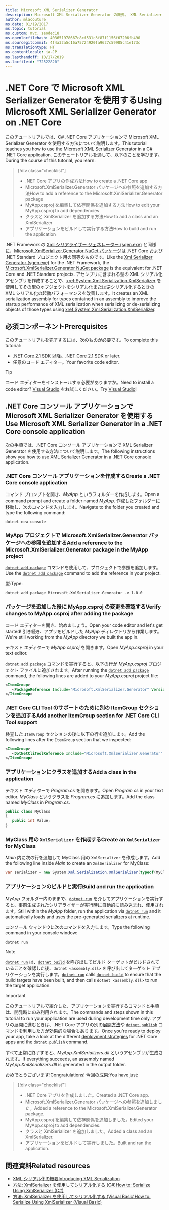 ```yaml
---
title: Microsoft XML Serializer Generator
description: Microsoft XML Serializer Generator の概要。 XML Serializer Generator を使用して、プロジェクトに格納される型のために XML シリアル化アセンブリを生成します。
author: mlacouture
ms.date: 01/19/2017
ms.topic: tutorial
ms.custom: mvc, seodec18
ms.openlocfilehash: 403651978667c8cf531c3f87f1156f67206fb490
ms.sourcegitcommit: 4f4a32a5c16a75724920fa9627c59985c41e173c
ms.translationtype: HT
ms.contentlocale: ja-JP
ms.lasthandoff: 10/17/2019
ms.locfileid: "72522820"
---
```

# <a name="using-microsoft-xml-serializer-generator-on-net-core"></a><span data-ttu-id="e3257-104">.NET Core で Microsoft XML Serializer Generator を使用する</span><span class="sxs-lookup"><span data-stu-id="e3257-104">Using Microsoft XML Serializer Generator on .NET Core</span></span>

<span data-ttu-id="e3257-105">このチュートリアルでは、C# .NET Core アプリケーションで Microsoft XML Serializer Generator を使用する方法について説明します。</span><span class="sxs-lookup"><span data-stu-id="e3257-105">This tutorial teaches you how to use the Microsoft XML Serializer Generator in a C# .NET Core application.</span></span> <span data-ttu-id="e3257-106">このチュートリアルを通して、以下のことを学びます。</span><span class="sxs-lookup"><span data-stu-id="e3257-106">During the course of this tutorial, you learn:</span></span>

> [!div class="checklist"]
>
> - <span data-ttu-id="e3257-107">.NET Core アプリの作成方法</span><span class="sxs-lookup"><span data-stu-id="e3257-107">How to create a .NET Core app</span></span>
> - <span data-ttu-id="e3257-108">Microsoft.XmlSerializer.Generator パッケージへの参照を追加する方法</span><span class="sxs-lookup"><span data-stu-id="e3257-108">How to add a reference to the Microsoft.XmlSerializer.Generator package</span></span>
> - <span data-ttu-id="e3257-109">MyApp.csproj を編集して依存関係を追加する方法</span><span class="sxs-lookup"><span data-stu-id="e3257-109">How to edit your MyApp.csproj to add dependencies</span></span>
> - <span data-ttu-id="e3257-110">クラスと XmlSerializer を追加する方法</span><span class="sxs-lookup"><span data-stu-id="e3257-110">How to add a class and an XmlSerializer</span></span>
> - <span data-ttu-id="e3257-111">アプリケーションをビルドして実行する方法</span><span class="sxs-lookup"><span data-stu-id="e3257-111">How to build and run the application</span></span>

<span data-ttu-id="e3257-112">.NET Framework の [Xml シリアライザー ジェネレーター (sgen.exe)](../../standard/serialization/xml-serializer-generator-tool-sgen-exe.md) と同様に、[Microsoft.XmlSerializer.Generator NuGet パッケージ](https://www.nuget.org/packages/Microsoft.XmlSerializer.Generator)は .NET Core および .NET Standard プロジェクト用の同等のものです。</span><span class="sxs-lookup"><span data-stu-id="e3257-112">Like the [Xml Serializer Generator (sgen.exe)](../../standard/serialization/xml-serializer-generator-tool-sgen-exe.md) for the .NET Framework, the [Microsoft.XmlSerializer.Generator NuGet package](https://www.nuget.org/packages/Microsoft.XmlSerializer.Generator) is the equivalent for .NET Core and .NET Standard projects.</span></span> <span data-ttu-id="e3257-113">アセンブリに含まれる型の XML シリアル化アセンブリを作成することで、<xref:System.Xml.Serialization.XmlSerializer> を使用してその型のオブジェクトをシリアル化または逆シリアル化するときの XML シリアル化の起動パフォーマンスを改善します。</span><span class="sxs-lookup"><span data-stu-id="e3257-113">It creates an XML serialization assembly for types contained in an assembly to improve the startup performance of XML serialization when serializing or de-serializing objects of those types using <xref:System.Xml.Serialization.XmlSerializer>.</span></span>

## <a name="prerequisites"></a><span data-ttu-id="e3257-114">必須コンポーネント</span><span class="sxs-lookup"><span data-stu-id="e3257-114">Prerequisites</span></span>

<span data-ttu-id="e3257-115">このチュートリアルを完了するには、次のものが必要です。</span><span class="sxs-lookup"><span data-stu-id="e3257-115">To complete this tutorial:</span></span>

- <span data-ttu-id="e3257-116">[.NET Core 2.1 SDK](https://dotnet.microsoft.com/download) 以降。</span><span class="sxs-lookup"><span data-stu-id="e3257-116">[.NET Core 2.1 SDK](https://dotnet.microsoft.com/download) or later.</span></span>
- <span data-ttu-id="e3257-117">任意のコード エディター。</span><span class="sxs-lookup"><span data-stu-id="e3257-117">Your favorite code editor.</span></span>

> [!TIP]
> <span data-ttu-id="e3257-118">コード エディターをインストールする必要がありますか。</span><span class="sxs-lookup"><span data-stu-id="e3257-118">Need to install a code editor?</span></span> <span data-ttu-id="e3257-119">[Visual Studio](https://aka.ms/vsdownload?utm_source=mscom&utm_campaign=msdocs) をお試しください。</span><span class="sxs-lookup"><span data-stu-id="e3257-119">Try [Visual Studio](https://aka.ms/vsdownload?utm_source=mscom&utm_campaign=msdocs)!</span></span>

## <a name="use-microsoft-xml-serializer-generator-in-a-net-core-console-application"></a><span data-ttu-id="e3257-120">.NET Core コンソール アプリケーションで Microsoft XML Serializer Generator を使用する</span><span class="sxs-lookup"><span data-stu-id="e3257-120">Use Microsoft XML Serializer Generator in a .NET Core console application</span></span>

<span data-ttu-id="e3257-121">次の手順では、.NET Core コンソール アプリケーションで XML Serializer Generator を使用する方法について説明します。</span><span class="sxs-lookup"><span data-stu-id="e3257-121">The following instructions show you how to use XML Serializer Generator in a .NET Core console application.</span></span>

### <a name="create-a-net-core-console-application"></a><span data-ttu-id="e3257-122">.NET Core コンソール アプリケーションを作成する</span><span class="sxs-lookup"><span data-stu-id="e3257-122">Create a .NET Core console application</span></span>

<span data-ttu-id="e3257-123">コマンド プロンプトを開き、*MyApp* というフォルダーを作成します。</span><span class="sxs-lookup"><span data-stu-id="e3257-123">Open a command prompt and create a folder named *MyApp*.</span></span> <span data-ttu-id="e3257-124">作成したフォルダーに移動し、次のコマンドを入力します。</span><span class="sxs-lookup"><span data-stu-id="e3257-124">Navigate to the folder you created and type the following command:</span></span>

```dotnetcli
dotnet new console
```

### <a name="add-a-reference-to-the-microsoftxmlserializergenerator-package-in-the-myapp-project"></a><span data-ttu-id="e3257-125">MyApp プロジェクトで Microsoft.XmlSerializer.Generator パッケージへの参照を追加する</span><span class="sxs-lookup"><span data-stu-id="e3257-125">Add a reference to the Microsoft.XmlSerializer.Generator package in the MyApp project</span></span>

<span data-ttu-id="e3257-126">[`dotnet add package`](../tools//dotnet-add-package.md) コマンドを使用して、プロジェクトで参照を追加します。</span><span class="sxs-lookup"><span data-stu-id="e3257-126">Use the [`dotnet add package`](../tools//dotnet-add-package.md) command to add the reference in your project.</span></span>

<span data-ttu-id="e3257-127">型:</span><span class="sxs-lookup"><span data-stu-id="e3257-127">Type:</span></span>

```dotnetcli
dotnet add package Microsoft.XmlSerializer.Generator -v 1.0.0
```

### <a name="verify-changes-to-myappcsproj-after-adding-the-package"></a><span data-ttu-id="e3257-128">パッケージを追加した後に MyApp.csproj の変更を確認する</span><span class="sxs-lookup"><span data-stu-id="e3257-128">Verify changes to MyApp.csproj after adding the package</span></span>

<span data-ttu-id="e3257-129">コード エディターを開き、始めましょう。</span><span class="sxs-lookup"><span data-stu-id="e3257-129">Open your code editor and let's get started!</span></span> <span data-ttu-id="e3257-130">引き続き、アプリをビルドした *MyApp* ディレクトリから作業します。</span><span class="sxs-lookup"><span data-stu-id="e3257-130">We're still working from the *MyApp* directory we built the app in.</span></span>

<span data-ttu-id="e3257-131">テキスト エディターで *MyApp.csproj* を開きます。</span><span class="sxs-lookup"><span data-stu-id="e3257-131">Open *MyApp.csproj* in your text editor.</span></span>

<span data-ttu-id="e3257-132">[`dotnet add package`](../tools//dotnet-add-package.md) コマンドを実行すると、以下の行が *MyApp.csproj* プロジェクト ファイルに追加されます。</span><span class="sxs-lookup"><span data-stu-id="e3257-132">After running the [`dotnet add package`](../tools//dotnet-add-package.md) command, the following lines are added to your *MyApp.csproj* project file:</span></span>

 ```xml
 <ItemGroup>
    <PackageReference Include="Microsoft.XmlSerializer.Generator" Version="1.0.0" />
 </ItemGroup>
 ```

### <a name="add-another-itemgroup-section-for-net-core-cli-tool-support"></a><span data-ttu-id="e3257-133">.NET Core CLI Tool のサポートのために別の ItemGroup セクションを追加する</span><span class="sxs-lookup"><span data-stu-id="e3257-133">Add another ItemGroup section for .NET Core CLI Tool support</span></span>

<span data-ttu-id="e3257-134">検査した `ItemGroup` セクションの後に以下の行を追加します。</span><span class="sxs-lookup"><span data-stu-id="e3257-134">Add the following lines after the `ItemGroup` section that we inspected:</span></span>

 ```xml
 <ItemGroup>
    <DotNetCliToolReference Include="Microsoft.XmlSerializer.Generator" Version="1.0.0" />
 </ItemGroup>
 ```

### <a name="add-a-class-in-the-application"></a><span data-ttu-id="e3257-135">アプリケーションにクラスを追加する</span><span class="sxs-lookup"><span data-stu-id="e3257-135">Add a class in the application</span></span>

<span data-ttu-id="e3257-136">テキスト エディターで *Program.cs* を開きます。</span><span class="sxs-lookup"><span data-stu-id="e3257-136">Open *Program.cs* in your text editor.</span></span> <span data-ttu-id="e3257-137">*MyClass* というクラスを *Program.cs* に追加します。</span><span class="sxs-lookup"><span data-stu-id="e3257-137">Add the class named *MyClass* in *Program.cs*.</span></span>

```csharp
public class MyClass
{
   public int Value;
}
```

### <a name="create-an-xmlserializer-for-myclass"></a><span data-ttu-id="e3257-138">MyClass 用の `XmlSerializer` を作成する</span><span class="sxs-lookup"><span data-stu-id="e3257-138">Create an `XmlSerializer` for MyClass</span></span>

<span data-ttu-id="e3257-139">*Main* 内に次の行を追加して MyClass 用の `XmlSerializer` を作成します。</span><span class="sxs-lookup"><span data-stu-id="e3257-139">Add the following line inside *Main* to create an `XmlSerializer` for MyClass:</span></span>

```csharp
var serializer = new System.Xml.Serialization.XmlSerializer(typeof(MyClass));
```

### <a name="build-and-run-the-application"></a><span data-ttu-id="e3257-140">アプリケーションのビルドと実行</span><span class="sxs-lookup"><span data-stu-id="e3257-140">Build and run the application</span></span>

<span data-ttu-id="e3257-141">*MyApp* フォルダー内のままで、[`dotnet run`](../tools/dotnet-run.md) を介してアプリケーションを実行すると、事前生成されたシリアライザーが実行時に自動的に読み込まれ、使用されます。</span><span class="sxs-lookup"><span data-stu-id="e3257-141">Still within the *MyApp* folder, run the application via [`dotnet run`](../tools/dotnet-run.md) and it automatically loads and uses the pre-generated serializers at runtime.</span></span>

<span data-ttu-id="e3257-142">コンソール ウィンドウに次のコマンドを入力します。</span><span class="sxs-lookup"><span data-stu-id="e3257-142">Type the following command in your console window:</span></span>

```dotnetcli
dotnet run
```

> [!NOTE]
> <span data-ttu-id="e3257-143">[`dotnet run`](../tools/dotnet-run.md) は、[`dotnet build`](../tools/dotnet-build.md) を呼び出してビルド ターゲットがビルドされていることを確認した後、`dotnet <assembly.dll>` を呼び出してターゲット アプリケーションを実行します。</span><span class="sxs-lookup"><span data-stu-id="e3257-143">[`dotnet run`](../tools/dotnet-run.md) calls [`dotnet build`](../tools/dotnet-build.md) to ensure that the build targets have been built, and then calls `dotnet <assembly.dll>` to run the target application.</span></span>

> [!IMPORTANT]
> <span data-ttu-id="e3257-144">このチュートリアルで紹介した、アプリケーションを実行するコマンドと手順は、開発時にのみ利用されます。</span><span class="sxs-lookup"><span data-stu-id="e3257-144">The commands and steps shown in this tutorial to run your application are used during development time only.</span></span> <span data-ttu-id="e3257-145">アプリの展開に進むときは、.NET Core アプリの別の[展開方法](../deploying/index.md)や [`dotnet publish`](../tools/dotnet-publish.md) コマンドを利用した方が効果的な場合もあります。</span><span class="sxs-lookup"><span data-stu-id="e3257-145">Once you're ready to deploy your app, take a look at the different [deployment strategies](../deploying/index.md) for .NET Core apps and the [`dotnet publish`](../tools/dotnet-publish.md) command.</span></span>

<span data-ttu-id="e3257-146">すべて正常に終了すると、*MyApp.XmlSerializers.dll* というアセンブリが生成されます。</span><span class="sxs-lookup"><span data-stu-id="e3257-146">If everything succeeds, an assembly named *MyApp.XmlSerializers.dll* is generated in the output folder.</span></span>

<span data-ttu-id="e3257-147">おめでとうございます!</span><span class="sxs-lookup"><span data-stu-id="e3257-147">Congratulations!</span></span> <span data-ttu-id="e3257-148">今回の成果:</span><span class="sxs-lookup"><span data-stu-id="e3257-148">You have just:</span></span>
> [!div class="checklist"]
>
> - <span data-ttu-id="e3257-149">.NET Core アプリを作成しました。</span><span class="sxs-lookup"><span data-stu-id="e3257-149">Created a .NET Core app.</span></span>
> - <span data-ttu-id="e3257-150">Microsoft.XmlSerializer.Generator パッケージへの参照を追加しました。</span><span class="sxs-lookup"><span data-stu-id="e3257-150">Added a reference to the Microsoft.XmlSerializer.Generator package.</span></span>
> - <span data-ttu-id="e3257-151">MyApp.csproj を編集して依存関係を追加しました。</span><span class="sxs-lookup"><span data-stu-id="e3257-151">Edited your MyApp.csproj to add dependencies.</span></span>
> - <span data-ttu-id="e3257-152">クラスと XmlSerializer を追加しました。</span><span class="sxs-lookup"><span data-stu-id="e3257-152">Added a class and an XmlSerializer.</span></span>
> - <span data-ttu-id="e3257-153">アプリケーションをビルドして実行しました。</span><span class="sxs-lookup"><span data-stu-id="e3257-153">Built and ran the application.</span></span>

## <a name="related-resources"></a><span data-ttu-id="e3257-154">関連資料</span><span class="sxs-lookup"><span data-stu-id="e3257-154">Related resources</span></span>

- [<span data-ttu-id="e3257-155">XML シリアル化の概要</span><span class="sxs-lookup"><span data-stu-id="e3257-155">Introducing XML Serialization</span></span>](../../standard/serialization/introducing-xml-serialization.md)
- [<span data-ttu-id="e3257-156">方法: XmlSerializer を使用してシリアル化する (C#)</span><span class="sxs-lookup"><span data-stu-id="e3257-156">How to: Serialize Using XmlSerializer (C#)</span></span>](../../csharp/programming-guide/concepts/linq/how-to-serialize-using-xmlserializer.md)
- [<span data-ttu-id="e3257-157">方法: XmlSerializer を使用してシリアル化する (Visual Basic)</span><span class="sxs-lookup"><span data-stu-id="e3257-157">How to: Serialize Using XmlSerializer (Visual Basic)</span></span>](../../visual-basic/programming-guide/concepts/linq/how-to-serialize-using-xmlserializer.md)
